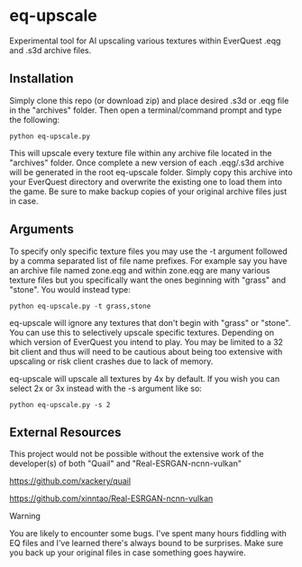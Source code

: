 # eq-upscale

Experimental tool for AI upscaling various textures within EverQuest .eqg and .s3d archive files.

## Installation

Simply clone this repo (or download zip) and place desired .s3d or .eqg file in the "archives" folder. Then open a terminal/command prompt and type the following:
```
python eq-upscale.py
```
This will upscale every texture file within any archive file located in the "archives" folder. Once complete a new version of each .eqg/.s3d archive will be generated in the root eq-upscale folder. Simply copy this archive into your EverQuest directory and overwrite the existing one to load them into the game. Be sure to make backup copies of your original archive files just in case.

## Arguments

To specify only specific texture files you may use the -t argument followed by a comma separated list of file name prefixes.
For example say you have an archive file named zone.eqg and within zone.eqg are many various texture files but you specifically want the ones beginning with "grass" and "stone". You would instead type:
```
python eq-upscale.py -t grass,stone
```
eq-upscale will ignore any textures that don't begin with "grass" or "stone". You can use this to selectively upscale specific textures. Depending on which version of EverQuest you intend to play. You may be limited to a 32 bit client and thus will need to be cautious about being too extensive with upscaling or risk client crashes due to lack of memory.

eq-upscale will upscale all textures by 4x by default. If you wish you can select 2x or 3x instead with the -s argument like so:
```
python eq-upscale.py -s 2
```

## External Resources
This project would not be possible without the extensive work of the developer(s) of both "Quail" and "Real-ESRGAN-ncnn-vulkan"

https://github.com/xackery/quail

https://github.com/xinntao/Real-ESRGAN-ncnn-vulkan

> [!WARNING]
> You are likely to encounter some bugs. I've spent many hours fiddling with EQ files and I've learned there's always bound to be surprises. Make sure you back up your original files in case something goes haywire.